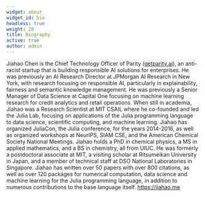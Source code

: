 ```yaml
---
widget: about
widget_id: bio
headless: true
weight: 20
title: Biography
active: true
author: admin
---
```

Jiahao Chen is the Chief Technology Officer of Parity ([getparity.ai](getparity.ai)), an anti-racist startup that is building responsible AI solutions for enterprises. He was previously an AI Research Director at JPMorgan AI Research in New York, with research focusing on responsible AI, particularly in explainability, fairness and semantic knowledge management. He was previously a Senior Manager of Data Science at Capital One focusing on machine learning research for credit analytics and retail operations. When still in academia, Jiahao was a Research Scientist at MIT CSAIL where he co-founded and led the Julia Lab, focusing on applications of the Julia programming language to data science, scientific computing, and machine learning. Jiahao has organized JuliaCon, the Julia conference, for the years 2014-2016, as well as organized workshops at NeurIPS, SIAM CSE, and the American Chemical Society National Meetings. Jiahao holds a PhD in chemical physics, a MS in applied mathematics, and a BS in chemistry, all from UIUC. He was formerly a postdoctoral associate at MIT, a visiting scholar at Ritsumeikan University in Japan, and a member of technical staff at DSO National Laboratories in Singapore. Jiahao has written over 50 papers with over 800 citations, as well as over 120 packages for numerical computation, data science and machine learning for the Julia programming language, in addition to numerous contributions to the base language itself. <https://jiahao.me>